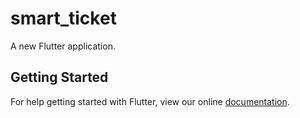 # smart_ticket

A new Flutter application.

## Getting Started

For help getting started with Flutter, view our online
[documentation](https://flutter.io/).
